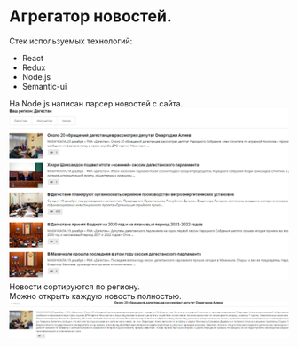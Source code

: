 <h1>Агрегатор новостей.</h1>

<p>Стек используемых технологий:</p>
<ul>
  <li>React</li>
  <li>Redux</li>
  <li>Node.js</li>
  <li>Semantic-ui</li>
</ul>


На Node.js написан парсер новостей с сайта.
<br/>
![Image alt](https://github.com/goooooogme/parserNews/blob/master/1.PNG)
<br/>
Новости сортируются по региону.<br/>
Можно открыть каждую новость полностью.<br/>
![Image alt](https://github.com/goooooogme/parserNews/blob/master/2.PNG)
